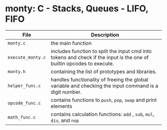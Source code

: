 # monty: C - Stacks, Queues - LIFO, FIFO

| File              | Description                                                                                                            |
|-------------------|------------------------------------------------------------------------------------------------------------------------|
| `monty.c`         | the main function                                                                                                      |
| `execute_monty.c` | includes function to split the input cmd into tokens and  check if the input is the one of builtin opcodes to execute. |
| `monty.h`         | containing the list of prototypes and libraries.                                                                       |
| `helper_func.c`   | handles functionality of freeing the global variable and checking the input command is a digit number.                 |
| `opcode_func.c`   | contains functions to `push`, `pop`, `swap` and print elements                                                         |
| `math_func.c`     | contains calculation functions: `add` , `sub`, `mul`, `div`,  and `nop`                                                |

